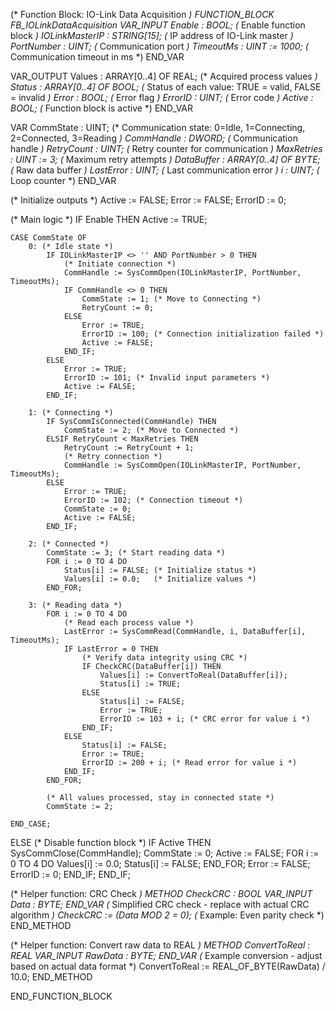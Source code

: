 (* Function Block: IO-Link Data Acquisition *)
FUNCTION_BLOCK FB_IOLinkDataAcquisition
VAR_INPUT
    Enable : BOOL;                     (* Enable function block *)
    IOLinkMasterIP : STRING[15];       (* IP address of IO-Link master *)
    PortNumber : UINT;                 (* Communication port *)
    TimeoutMs : UINT := 1000;          (* Communication timeout in ms *)
END_VAR

VAR_OUTPUT
    Values : ARRAY[0..4] OF REAL;      (* Acquired process values *)
    Status : ARRAY[0..4] OF BOOL;      (* Status of each value: TRUE = valid, FALSE = invalid *)
    Error : BOOL;                      (* Error flag *)
    ErrorID : UINT;                    (* Error code *)
    Active : BOOL;                     (* Function block is active *)
END_VAR

VAR
    CommState : UINT;                  (* Communication state: 0=Idle, 1=Connecting, 2=Connected, 3=Reading *)
    CommHandle : DWORD;                (* Communication handle *)
    RetryCount : UINT;                 (* Retry counter for communication *)
    MaxRetries : UINT := 3;            (* Maximum retry attempts *)
    DataBuffer : ARRAY[0..4] OF BYTE;  (* Raw data buffer *)
    LastError : UINT;                  (* Last communication error *)
    i : UINT;                          (* Loop counter *)
END_VAR

(* Initialize outputs *)
Active := FALSE;
Error := FALSE;
ErrorID := 0;

(* Main logic *)
IF Enable THEN
    Active := TRUE;
    
    CASE CommState OF
        0: (* Idle state *)
            IF IOLinkMasterIP <> '' AND PortNumber > 0 THEN
                (* Initiate connection *)
                CommHandle := SysCommOpen(IOLinkMasterIP, PortNumber, TimeoutMs);
                IF CommHandle <> 0 THEN
                    CommState := 1; (* Move to Connecting *)
                    RetryCount := 0;
                ELSE
                    Error := TRUE;
                    ErrorID := 100; (* Connection initialization failed *)
                    Active := FALSE;
                END_IF;
            ELSE
                Error := TRUE;
                ErrorID := 101; (* Invalid input parameters *)
                Active := FALSE;
            END_IF;

        1: (* Connecting *)
            IF SysCommIsConnected(CommHandle) THEN
                CommState := 2; (* Move to Connected *)
            ELSIF RetryCount < MaxRetries THEN
                RetryCount := RetryCount + 1;
                (* Retry connection *)
                CommHandle := SysCommOpen(IOLinkMasterIP, PortNumber, TimeoutMs);
            ELSE
                Error := TRUE;
                ErrorID := 102; (* Connection timeout *)
                CommState := 0;
                Active := FALSE;
            END_IF;

        2: (* Connected *)
            CommState := 3; (* Start reading data *)
            FOR i := 0 TO 4 DO
                Status[i] := FALSE; (* Initialize status *)
                Values[i] := 0.0;   (* Initialize values *)
            END_FOR;

        3: (* Reading data *)
            FOR i := 0 TO 4 DO
                (* Read each process value *)
                LastError := SysCommRead(CommHandle, i, DataBuffer[i], TimeoutMs);
                IF LastError = 0 THEN
                    (* Verify data integrity using CRC *)
                    IF CheckCRC(DataBuffer[i]) THEN
                        Values[i] := ConvertToReal(DataBuffer[i]);
                        Status[i] := TRUE;
                    ELSE
                        Status[i] := FALSE;
                        Error := TRUE;
                        ErrorID := 103 + i; (* CRC error for value i *)
                    END_IF;
                ELSE
                    Status[i] := FALSE;
                    Error := TRUE;
                    ErrorID := 200 + i; (* Read error for value i *)
                END_IF;
            END_FOR;
            
            (* All values processed, stay in connected state *)
            CommState := 2;

    END_CASE;

ELSE
    (* Disable function block *)
    IF Active THEN
        SysCommClose(CommHandle);
        CommState := 0;
        Active := FALSE;
        FOR i := 0 TO 4 DO
            Values[i] := 0.0;
            Status[i] := FALSE;
        END_FOR;
        Error := FALSE;
        ErrorID := 0;
    END_IF;
END_IF;

(* Helper function: CRC Check *)
METHOD CheckCRC : BOOL
VAR_INPUT
    Data : BYTE;
END_VAR
(* Simplified CRC check - replace with actual CRC algorithm *)
CheckCRC := (Data MOD 2 = 0); (* Example: Even parity check *)
END_METHOD

(* Helper function: Convert raw data to REAL *)
METHOD ConvertToReal : REAL
VAR_INPUT
    RawData : BYTE;
END_VAR
(* Example conversion - adjust based on actual data format *)
ConvertToReal := REAL_OF_BYTE(RawData) / 10.0;
END_METHOD

END_FUNCTION_BLOCK
